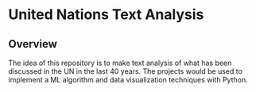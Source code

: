 # United Nations Text Analysis

## Overview

The idea of this repository is to make text analysis of what has been discussed 
in the UN in the last 40 years. The projects would be used to implement a ML
algorithm and data visualization techniques with Python. 


